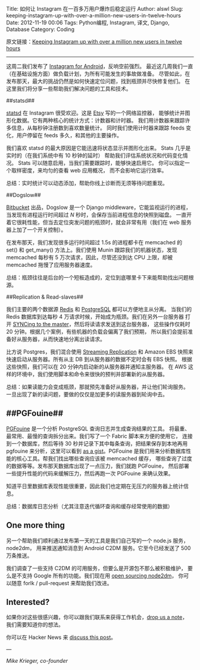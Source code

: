 Title: 如何让 Instagram 在一百多万用户爆炸后稳定运行
Author: alswl
Slug: keeping-instagram-up-with-over-a-million-new-users-in-twelve-hours
Date: 2012-11-19 00:06
Tags: Python编程, Instagram, 译文, Django, Database
Category: Coding


原文链接：[Keeping Instagram up with over a million new users in twelve hours][]

----

这周二我们发布了 [Instagram for Android][]，反响空前强烈。
最近这几周我们一直（在基础设施方面）做负载计划，为所有可能发生的事故做准备。
尽管如此，在发布那天，最大的挑战仍然是如何快速定位问题，找到瓶颈并尽快修复他们。
在这里我们将分享一些帮助我们解决问题的工具和技术。

<!-- more -->

##statsd##

[statsd][] 在 Instagram 很受欢迎。这是 [Etsy][] 写的一个网络监控器，
能够统计并图形化数据。它有两种核心的统计方式：计数器和计时器。
我们用计数器来跟踪许多信息，从每秒钟注册数到喜欢数量统计。
同时我们使用计时器来跟踪 feeds 变化，用户停留在 feeds 多久，和其他的主要操作。

我们喜欢 statsd 的最大原因是它能迅速将状态显示并图形化出来。
Stats 几乎是实时的（在我们系统中有 10 秒钟的延时）
帮助我们评估系统状况和代码变化情况。
Stats 可以随意启用，当我们需要跟踪时，能够快速启用它。
你可以指定一个取样密度，来均匀的查看 web 应用概况，
而不会影响它运行效率。

总结：实时统计可以动态添加，帮助你线上诊断而无须等待问题重现。

##Dogslow##

[Bitbucket][] 出品，Dogslow 是一个 Django middleware，它能监视运行的进程，
当发现有进程运行时间超过 *N* 秒时，会保存当前进程信息的快照到磁盘。
一直开着它很耗性能，但当去定位突发问题的瓶颈时，就会非常有用（我们在 web
服务器上加了一个开关控制）。

在发布那天，我们发现很多运行时间超过 1.5s 的进程都卡在 memcached 的 set()
和 get\_many() 方法上。我们使用 Munin 跟踪我们的机器状态，发现 memcached
每秒有 5 万次请求，因此，尽管还没到达 CPU 上限，却被 memcached
拖慢了应用服务器速度。

总结：瓶颈往往是后台的一个短板造成的，定位到底哪里卡下来能帮助找出问题根源。

##Replication & Read-slaves##

我们主要的两个数据源 [Redis][] 和 [PostgreSQL][] 都可以方便地主从分离。
当我们的 Redis 数据库到达每秒 4 万请求时候，开始成为瓶颈。我们在另外一台服务器
打开 [SYNCing to the master][]，然后将读请求发送到这台服务器，
这些操作仅耗时 20 分钟。根据几个案例，有些机器的负载会偏离了我们预期，
所以我们会提前准备好从服务器，从而快速地分离出读请求。

比方说 Postgres，我们混合使用 [Streaming Replication][] 和 Amazon EBS
快照来快速启动从服务器。所有从主 DB 到从服务器的数据不定时会有 EBS 快照。
根据这些快照，我们可以在 20 分钟内启动新的从服务器并通知主服务器。
在 AWS 这样的环境中，我们使用脚本和命令来很快的预判并部署新的从服务器。

总结：如果读能力会变成瓶颈，那就预先准备好从服务器，并让他们轮询服务。
一旦出现了新的读问题，要做的仅仅是加更多的读服务器到轮询中去。

##PGFouine##
--------

[PGFouine][] 是一个分析 PostgreSQL 查询日志并生成查询结果的工具。
将最重、最常用、最慢的查询拆分出来。我们写了一个 Fabric 脚本来方便的使用它，
连接到一个数据库，然后等待 30 秒并记录下其中每条查询，把结果保存到本地再用
pgfouine 来分析，这里可以看到 [as a gist][]。PGFouine
是我们用来分析数据库性能的核心工具。帮我们找出哪些查询应该被 memcached 缓存，
哪些查询了过度的数据等等。发布那天数据库出现了一点压力，我们就跑 PGFouine，
然后部署一些提升性能的代码来缓解压力，然后再跑一次 PGFouine 来确认效果。

知道平日里数据库表现性能很重要，因此我们也定期在无压力的服务器上统计信息。

总结：数据库日志分析（尤其注意迭代循环查询和缓存经常使用的数据）

One more thing
--------------

另一个帮助我们顺利通过发布第一天的工具是我们自己写的一个 node.js 服务，node2dm，
用来推送通知消息到 Android C2DM 服务。它至今已经发送了 500 万条推送。

我们调查了一些支持 C2DM 的可用服务，但要么是开源包不那么被积极维护，
要么是不支持 Google 所有的功能。我们现在用 [open sourcing node2dm][]，
你可以随意 forlk / pull-request 来帮助我们改进。

Interested?
-----------

如果你对这些很感兴趣，你可以跟我们联系来获得工作机会，[drop us a note][]，
我们需要知道你的想法。

你可以在 Hacker News 来 [discuss this post][]。

—

*Mike Krieger, co-founder*

[Keeping Instagram up with over a million new users in twelve hours]: http://instagram-engineering.tumblr.com/post/20541814340/keeping-instagram-up-with-over-a-million-new-users-in
[Instagram for Android]: https://play.google.com/store/apps/details?id=com.instagram.android
[statsd]: http://github.com/etsy/statsd/
[Etsy]: http://github.com/etsy/
[Bitbucket]: http://blog.bitbucket.org/2011/05/17/tracking-slow-requests-with-dogslow/
[Redis]: http://redis.io
[PostgreSQL]: http://postgresql.org/
[SYNCing to the master]: http://redis.io/topics/replication
[Streaming Replication]: http://wiki.postgresql.org/wiki/Streaming_Replication
[PGFouine]: http://pgfouine.projects.postgresql.org/
[as a gist]: https://gist.github.com/2307647
[open sourcing node2dm]: http://github.com/Instagram/node2dm
[drop us a note]: http://instagram.jobscore.com/jobs/instagram/engineer/bXctey0Oir4kCZeJe4bk1X
[discuss this post]: http://news.ycombinator.com/item?id=3804351
